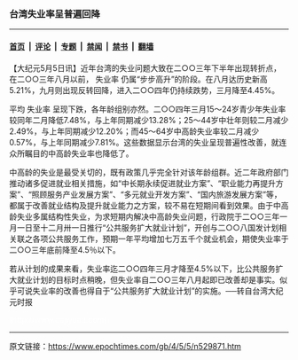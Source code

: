 ### 台湾失业率呈普遍回降

---

#### [首页](../../../..?n529871) &nbsp;|&nbsp; [评论](../../../../../epoch-comment?n529871) &nbsp;|&nbsp; [专题](../../../../../epoch-special?n529871) &nbsp;|&nbsp; [禁闻](../../../../../epoch-news?n529871) &nbsp;|&nbsp; [禁书](../../../../../books?n529871) &nbsp;|&nbsp; [翻墙](https://github.com/gfw-breaker/nogfw/blob/master/README.md?n529871)


<div class="post_content" id="artbody" itemprop="articleBody">
 <!-- article content begin -->
 <p>
  【大纪元5月5日讯】近年台湾的失业问题大致在二○○三年下半年出现转折点，在二○○三年八月以前，
  <ok href="https://www.epochtimes.com/gb/tag/%E5%A4%B1%E4%B8%9A%E7%8E%87.html">
   失业率
  </ok>
  仍属“步步高升”的阶段。在八月达历史新高5.21%，九月则出现反转回降，进入二○○四年仍持续跌势，三月降至4.45%。
 </p>
 <p>
  平均
  <ok href="https://www.epochtimes.com/gb/tag/%E5%A4%B1%E4%B8%9A%E7%8E%87.html">
   失业率
  </ok>
  呈现下跌，各年龄组别亦然。二○○四年三月15～24岁青少年失业率较同年二月降低7.48%，与上年同期减少13.28%；25～44岁中壮年则较二月减少2.49%，与上年同期减少12.20%；而45～64岁中高龄失业率较二月减少0.57%，与上年同期减少7.81%。这些数据显示台湾的失业呈现普遍性改善，就连众所瞩目的中高龄失业率也降低了。
 </p>
 <p>
  中高龄的失业是最受关切的，既有政策几乎完全针对该年龄组群。近二年政府部门推动诸多促进就业相关措施，如“中长期永续促进就业方案”、“职业能力再提升方案”、“照顾服务产业发展方案”、“多元就业开发方案”、“国内旅游发展方案”等，都属于改善就业结构及提升就业能力之方案，较不易在短期间看到效果。由于中高龄失业多属结构性失业，为求短期内解决中高龄失业问题，行政院于二○○三年一月一日至十二月卅一日推行“公共服务扩大就业计划”，开创与二○○八国发计划相关联之各项公共服务工作，预期一年平均增加七万五千个就业机会，期使失业率于二○○三年底前降至4.5％以下。
 </p>
 <p>
  若从计划的成果来看，失业率迄二○○四年三月才降至4.5%以下，比公共服务扩大就业计划的目标时点稍晚，但失业率自二○○三年八月起即已改善却是事实。似乎可说失业率的改善也得自于“公共服务扩大就业计划”的实施。──转自台湾大纪元时报
 </p>
 <p>
  <font color="#ffffff">
   (http://www.dajiyuan.com)
  </font>
 </p>
 <!-- article content end -->
 <div id="below_article_ad">
 </div>
</div>


---

原文链接：https://www.epochtimes.com/gb/4/5/5/n529871.htm